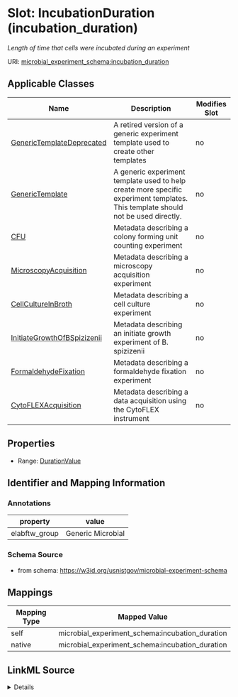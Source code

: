 

# Slot: IncubationDuration (incubation_duration)




_Length of time that cells were incubated during an experiment_







URI: [microbial_experiment_schema:incubation_duration](https://w3id.org/usnistgov/microbial-experiment-schema/incubation_duration)



<!-- no inheritance hierarchy -->





## Applicable Classes

| Name | Description | Modifies Slot |
| --- | --- | --- |
| [GenericTemplateDeprecated](GenericTemplateDeprecated.md) | A retired version of a generic experiment template used to create other templates |  no  |
| [GenericTemplate](GenericTemplate.md) | A generic experiment template used to help create more specific experiment templates. This template should not be used directly. |  no  |
| [CFU](CFU.md) | Metadata describing a colony forming unit counting experiment |  no  |
| [MicroscopyAcquisition](MicroscopyAcquisition.md) | Metadata describing a microscopy acquisition experiment |  no  |
| [CellCultureInBroth](CellCultureInBroth.md) | Metadata describing a cell culture experiment |  no  |
| [InitiateGrowthOfBSpizizenii](InitiateGrowthOfBSpizizenii.md) | Metadata describing an initiate growth experiment of B. spizizenii |  no  |
| [FormaldehydeFixation](FormaldehydeFixation.md) | Metadata describing a formaldehyde fixation experiment |  no  |
| [CytoFLEXAcquisition](CytoFLEXAcquisition.md) | Metadata describing a data acquisition using the CytoFLEX instrument |  no  |







## Properties

* Range: [DurationValue](DurationValue.md)





## Identifier and Mapping Information





### Annotations

| property | value |
| --- | --- |
| elabftw_group | Generic Microbial || elabftw_user_input | True || elabftw_default_unit | hr |



### Schema Source


* from schema: https://w3id.org/usnistgov/microbial-experiment-schema




## Mappings

| Mapping Type | Mapped Value |
| ---  | ---  |
| self | microbial_experiment_schema:incubation_duration |
| native | microbial_experiment_schema:incubation_duration |




## LinkML Source

<details>
```yaml
name: incubation_duration
annotations:
  elabftw_group:
    tag: elabftw_group
    value: Generic Microbial
  elabftw_user_input:
    tag: elabftw_user_input
    value: true
  elabftw_default_unit:
    tag: elabftw_default_unit
    value: hr
description: Length of time that cells were incubated during an experiment
title: IncubationDuration
from_schema: https://w3id.org/usnistgov/microbial-experiment-schema
rank: 1000
alias: incubation_duration
domain_of:
- CytoFLEXAcquisition
- CellCultureInBroth
- GenericTemplateDeprecated
- FormaldehydeFixation
- MicroscopyAcquisition
- GenericTemplate
- CFU
- InitiateGrowthOfBSpizizenii
range: DurationValue
required: false

```
</details>
